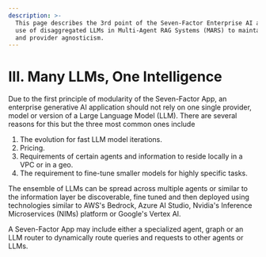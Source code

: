 ```yaml
---
description: >-
  This page describes the 3rd point of the Seven-Factor Enterprise AI app around
  use of disaggregated LLMs in Multi-Agent RAG Systems (MARS) to maintain model
  and provider agnosticism.
---
```


# III. Many LLMs, One Intelligence

Due to the first principle of modularity of the Seven-Factor App, an enterprise generative AI application should not rely on one single provider, model or version of a Large Language Model (LLM). There are several reasons for this but the three most common ones include

1. The evolution for fast LLM model iterations.
2. Pricing.
3. Requirements of certain agents and information to reside locally in a VPC or in a geo.
4. The requirement to fine-tune smaller models for highly specific tasks.

The ensemble of LLMs can be spread across multiple agents or similar to the information layer be discoverable, fine tuned and then deployed using technologies similar to AWS's Bedrock, Azure AI Studio, Nvidia's Inference Microservices (NIMs) platform or Google's Vertex AI.&#x20;

A Seven-Factor App may include either a specialized agent, graph or an LLM router to dynamically route queries and requests to other agents or LLMs.
